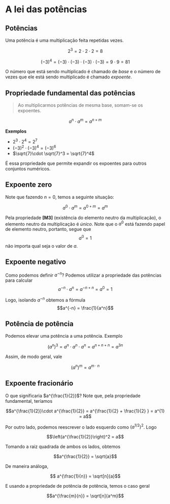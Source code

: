 # A lei das potências

## Potências

Uma potência é uma multiplicação feita repetidas vezes.

$$2^3 = 2\cdot 2 \cdot 2 = 8$$

$$(-3)^4 = (-3)\cdot (-3)\cdot (-3)\cdot  (-3) = 9\cdot 9  = 81$$

O número que está sendo multiplicado é chamado de _base_ e o número de vezes que ele está sendo multiplicado é chamado _expoente_.

## Propriedade fundamental das potências

> Ao multiplicarmos potências de mesma base, somam-se os expoentes. 

$$a^n\cdot a^m = a^{n+m}$$

**Exemplos**

- $2^3\cdot 2^4 = 2^7$
- $(-3)^2\cdot (-3)^4 = (-3)^6$
- $\sqrt{7}\cdot \sqrt{7}^3 = \sqrt{7}^4$

É essa propriedade que permite expandir os expoentes para outros conjuntos numéricos.

## Expoente zero

Note que fazendo $n=0$, temos a seguinte situação:

$$a^0\cdot a^m = a^{0+m} = a^m$$

Pela propriedade **[M3]** (existência do elemento neutro da multiplicação), o elemento neutro da multiplicação é _único_. Note que o $a^0$ está fazendo papel de elemento neutro, portanto, segue que 
$$a^0 = 1$$
não importa qual seja o valor de $a$. 

## Expoente negativo

Como podemos definir $a^{-n}$? Podemos utilizar a propriedade das potências para calcular
$$a^{-n}\cdot a^{n} = a^{-n+n} = a^0 = 1$$

Logo, isolando $a^{-n}$ obtemos a fórmula
$$a^{-n} = \frac{1}{a^n}$$

## Potência de potência

Podemos elevar uma potência a uma potência. Exemplo

$$\left(a^n\right)^3 = a^n\cdot a^n\cdot a^n = a^{n+n+n} = a^{3n}$$

Assim, de modo geral, vale

$$\left(a^n\right)^m = a^{m\cdot n}$$

## Expoente fracionário

O que significaria $a^{\frac{1}{2}}$? Note que, pela propriedade fundamental, teríamos

$$a^{\frac{1}{2}}\cdot a^{\frac{1}{2}}  = a^{\frac{1}{2} + \frac{1}{2} } = a^{1} = a$$

Por outro lado, podemos reescrever o lado esquerdo como $(a^{1/2})^2$. Logo

$$\left(a^{\frac{1}{2}}\right)^2 = a$$

Tomando a raiz quadrada de ambos os lados, obtemos

$$a^{\frac{1}{2}} = \sqrt{a}$$

De maneira análoga, 

$$ a^{\frac{1}{n}} = \sqrt[n]{a}$$

E usando a propriedade de potência de potência, temos o caso geral 



$$a^{\frac{m}{n}} = \sqrt[n]{a^m}$$